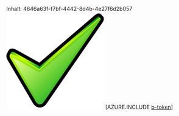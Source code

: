 Inhalt: 4646a63f-f7bf-4442-8d4b-4e27f6d2b057![Bild](2d567b95-81f4-4d14-9b9b-b985d937329d.png)
[AZURE.INCLUDE [b-token](9b19d068-c3f9-4117-a8e9-ef2fc226ef61.md)]
